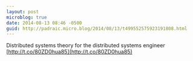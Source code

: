 ```yaml
---
layout: post
microblog: true
date: 2014-08-13 08:46 -0500
guid: http://padraic.micro.blog/2014/08/13/t499552575923191808.html
---
```

Distributed systems theory for the distributed systems engineer [http://t.co/80ZD0hua85](http://t.co/80ZD0hua85)
